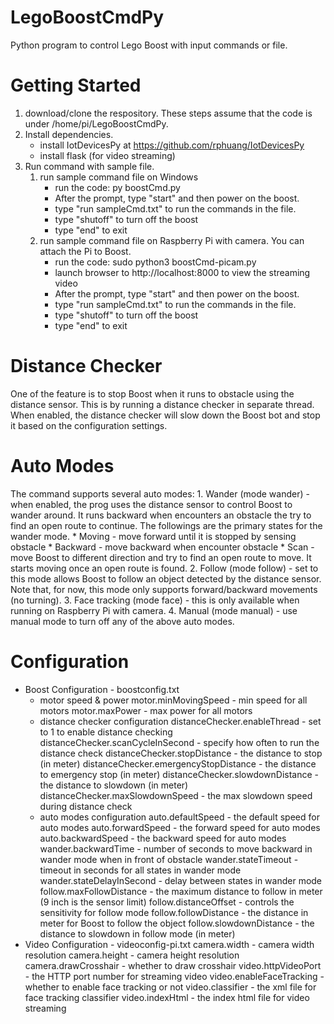 # LegoBoostCmdPy
Python program to control Lego Boost with input commands or file.

# Getting Started
1. download/clone the respository. These steps assume that the code is under /home/pi/LegoBoostCmdPy.
2. Install dependencies. 
   * install IotDevicesPy at https://github.com/rphuang/IotDevicesPy
   * install flask (for video streaming)
3. Run command with sample file.
	1. run sample command file on Windows
	   * run the code: py boostCmd.py
	   * After the prompt, type "start" and then power on the boost.
	   * type "run sampleCmd.txt" to run the commands in the file.
	   * type "shutoff" to turn off the boost
	   * type "end" to exit
	2. run sample command file on Raspberry Pi with camera. You can attach the Pi to Boost.
	   * run the code: sudo python3 boostCmd-picam.py
	   * launch browser to http://localhost:8000 to view the streaming video
	   * After the prompt, type "start" and then power on the boost.
	   * type "run sampleCmd.txt" to run the commands in the file.
	   * type "shutoff" to turn off the boost
	   * type "end" to exit

# Distance Checker
One of the feature is to stop Boost when it runs to obstacle using the distance sensor. This is by running a distance checker in separate thread. When enabled, the distance checker will slow down the Boost bot and stop it based on the configuration settings.

# Auto Modes
The command supports several auto modes:
	1. Wander (mode wander) - when enabled, the prog uses the distance sensor to control Boost to wander around. It runs backward when encounters an obstacle the try to find an open route to continue. The followings are the primary states for the wander mode.
		* Moving - move forward until it is stopped by sensing obstacle
		* Backward - move backward when encounter obstacle
		* Scan - move Boost to different direction and try to find an open route to move. It starts moving once an open route is found.
	2. Follow (mode follow) - set to this mode allows Boost to follow an object detected by the distance sensor. Note that, for now, this mode only supports forward/backward movements (no turning).
	3. Face tracking (mode face) - this is only available when running on Raspberry Pi with camera.
	4. Manual (mode manual) - use manual mode to turn off any of the above auto modes.

# Configuration
* Boost Configuration - boostconfig.txt
    * motor speed & power
		motor.minMovingSpeed - min speed for all motors
		motor.maxPower - max power for all motors
	* distance checker configuration
		distanceChecker.enableThread - set to 1 to enable distance checking
		distanceChecker.scanCycleInSecond - specify how often to run the distance check
		distanceChecker.stopDistance - the distance to stop (in meter)
		distanceChecker.emergencyStopDistance - the distance to emergency stop (in meter)
		distanceChecker.slowdownDistance - the distance to slowdown (in meter)
		distanceChecker.maxSlowdownSpeed - the max slowdown speed during distance check
	* auto modes configuration
		auto.defaultSpeed - the default speed for auto modes
		auto.forwardSpeed - the forward speed for auto modes
		auto.backwardSpeed - the backward speed for auto modes
		wander.backwardTime - number of seconds to move backward in wander mode when in front of obstacle
		wander.stateTimeout - timeout in seconds for all states in wander mode
		wander.stateDelayInSecond - delay between states in wander mode
		follow.maxFollowDistance - the maximum distance to follow in meter (9 inch is the sensor limit)
		follow.distanceOffset - controls the sensitivity for follow mode
		follow.followDistance - the distance in meter for Boost to follow the object
		follow.slowdownDistance - the distance to slowdown in follow mode (in meter)
* Video Configuration - videoconfig-pi.txt
	camera.width - camera width resolution
	camera.height - camera height resolution
	camera.drawCrosshair - whether to draw crosshair
	video.httpVideoPort - the HTTP port number for streaming video
	video.enableFaceTracking - whether to enable face tracking or not
	video.classifier - the xml file for face tracking classifier
	video.indexHtml - the index html file for video streaming

